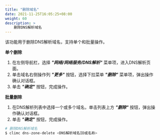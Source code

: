 ```yaml
---
title: "删除域名"
date: 2021-11-25T16:05:25+08:00
weight: 60
description: >
    删除DNS解析域名
---
```


该功能用于删除DNS解析域名，支持单个和批量操作。

**单个删除**

1. 在左侧导航栏，选择 **_"网络/网络服务/DNS解析"_** 菜单项，进入DNS解析页面。
2. 单击域名右侧操作列 **_"更多"_** 按钮，选择下拉菜单 **_"删除"_** 菜单项，弹出操作确认对话框。
2. 单击 **_"确定"_** 按钮，完成操作。

**批量删除**

1. 在DNS解析列表中选择一个或多个域名，单击列表上方 **_"删除"_** 按钮，弹出操作确认对话框。
2. 单击 **_"确定"_** 按钮，完成操作。

```bash
# 删除DNS解析域名
$ climc dns-zone-delete <DNS解析域名ID或名称> 
```